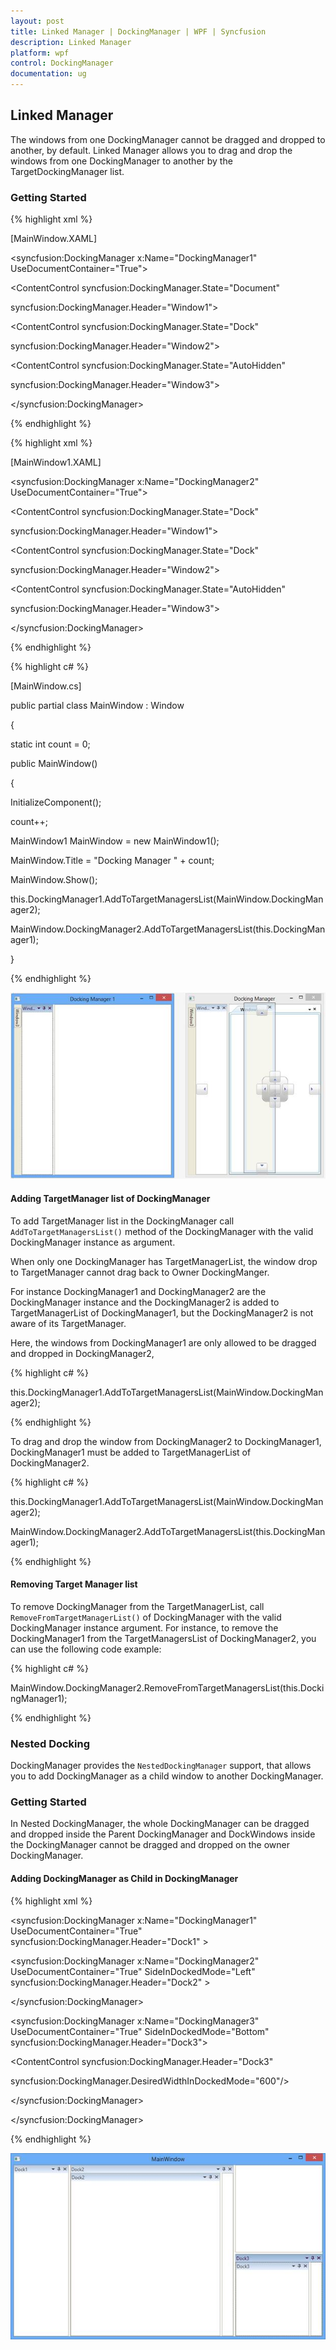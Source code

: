 ```yaml
---
layout: post
title: Linked Manager | DockingManager | WPF | Syncfusion
description: Linked Manager 
platform: wpf
control: DockingManager
documentation: ug
---
```

## Linked Manager 

The windows from one DockingManager cannot be dragged and dropped to another, by default. Linked Manager allows you to drag and drop the windows from one DockingManager to another by the TargetDockingManager list.

### Getting Started

{% highlight xml %}

[MainWindow.XAML]

<syncfusion:DockingManager x:Name="DockingManager1" UseDocumentContainer="True">

<ContentControl syncfusion:DockingManager.State="Document"

syncfusion:DockingManager.Header="Window1"></ContentControl>

<ContentControl syncfusion:DockingManager.State="Dock"

syncfusion:DockingManager.Header="Window2"></ContentControl>

<ContentControl syncfusion:DockingManager.State="AutoHidden"

syncfusion:DockingManager.Header="Window3"></ContentControl>

</syncfusion:DockingManager>





{% endhighlight %}

{% highlight xml %}

[MainWindow1.XAML]

<syncfusion:DockingManager x:Name="DockingManager2" UseDocumentContainer="True">

<ContentControl syncfusion:DockingManager.State="Dock"

syncfusion:DockingManager.Header="Window1"></ContentControl>

<ContentControl syncfusion:DockingManager.State="Dock"

syncfusion:DockingManager.Header="Window2"></ContentControl>

<ContentControl syncfusion:DockingManager.State="AutoHidden"

syncfusion:DockingManager.Header="Window3"></ContentControl>

</syncfusion:DockingManager>                   





{% endhighlight %}

{% highlight c# %}

[MainWindow.cs]

public partial class MainWindow : Window

{

static int count = 0;



public MainWindow()

{

InitializeComponent();

count++;      

MainWindow1 MainWindow = new MainWindow1();

MainWindow.Title = "Docking Manager " + count;

MainWindow.Show();

this.DockingManager1.AddToTargetManagersList(MainWindow.DockingManager2);

MainWindow.DockingManager2.AddToTargetManagersList(this.DockingManager1);

}





{% endhighlight %}

![](LinkedManager_images/LinkedManager_img1.jpeg)


#### Adding TargetManager list of DockingManager

To add TargetManager list in the DockingManager call `AddToTargetManagersList()` method of the DockingManager with the valid DockingManager instance as argument.

When only one DockingManager has TargetManagerList, the window drop to TargetManager cannot drag back to Owner DockingManger. 

For instance DockingManager1 and DockingManager2 are the DockingManager instance and the DockingManager2 is added to TargetManagerList of DockingManager1, but the DockingManager2 is not aware of its TargetManager.

Here, the windows from DockingManager1 are only allowed to be dragged and dropped in DockingManager2, 

{% highlight c# %}

this.DockingManager1.AddToTargetManagersList(MainWindow.DockingManager2);





{% endhighlight %}

To drag and drop the window from DockingManager2 to DockingManager1, DockingManager1 must be added to TargetManagerList of DockingManager2.

{% highlight c# %}

this.DockingManager1.AddToTargetManagersList(MainWindow.DockingManager2);

MainWindow.DockingManager2.AddToTargetManagersList(this.DockingManager1);





{% endhighlight %}

#### Removing Target Manager list

To remove DockingManager from the TargetManagerList, call `RemoveFromTargetManagerList()` of DockingManager with the valid DockingManager instance argument. For instance, to remove the DockingManager1 from the TargetManagersList of DockingManager2, you can use the following code example:

{% highlight c# %}

MainWindow.DockingManager2.RemoveFromTargetManagersList(this.DockingManager1);





{% endhighlight %}

### Nested Docking

DockingManager provides the `NestedDockingManager` support, that allows you to add DockingManager as a child window to another DockingManager. 

### Getting Started

In Nested DockingManager, the whole DockingManager can be dragged and dropped inside the Parent DockingManager and DockWindows inside the DockingManager cannot be dragged and dropped on the owner DockingManager.

#### Adding DockingManager as Child in DockingManager

{% highlight xml %}

<syncfusion:DockingManager x:Name="DockingManager1" UseDocumentContainer="True" syncfusion:DockingManager.Header="Dock1"   >

<ContentControl x:Name="Content1" syncfusion:DockingManager.Header="Dock1"/>

<syncfusion:DockingManager x:Name="DockingManager2" UseDocumentContainer="True" SideInDockedMode="Left" syncfusion:DockingManager.Header="Dock2"  >

<ContentControl syncfusion:DockingManager.Header="Dock2"                               syncfusion:DockingManager.DesiredWidthInDockedMode="600"></ContentControl>

</syncfusion:DockingManager>

<syncfusion:DockingManager x:Name="DockingManager3" UseDocumentContainer="True" SideInDockedMode="Bottom"  syncfusion:DockingManager.Header="Dock3">

<ContentControl syncfusion:DockingManager.Header="Dock3" 

syncfusion:DockingManager.DesiredWidthInDockedMode="600"/>

</syncfusion:DockingManager>

</syncfusion:DockingManager>





{% endhighlight %}

![](LinkedManager_images/LinkedManager_img2.jpeg)



